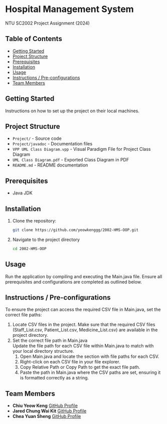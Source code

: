 # Hospital Management System
NTU SC2002 Project Assignment (2024)

## Table of Contents
- [Getting Started](#getting-started)
- [Project Structure](#project-structure)
- [Prerequisites](#prerequisites)
- [Installation](#installation)
- [Usage](#usage)
- [Instructions / Pre-configurations](#instructions--pre-configurations)
- [Team Members](#team-members)

## Getting Started
Instructions on how to set up the project on their local machines.

## Project Structure
- `Project/` - Source code
- `Project/javadoc` - Documentation files
- `VPP UML Class Diagram.vpp` - Visual Paradigm File for Project Class Diagram
- `UML Class Diagram.pdf` - Exported Class Diagram in PDF
- `README.md` - README documentation

## Prerequisites
- Java JDK

## Installation
1. Clone the repository:
   ```bash
   git clone https://github.com/yeowkenggg/2002-HMS-OOP.git
   ```

2. Navigate to the project directory
    ```bash
    cd 2002-HMS-OOP
    ```

## Usage
Run the application by compiling and executing the Main.java file. Ensure all prerequisites and configurations are completed as outlined below.

## Instructions / Pre-configurations
To ensure the project can access the required CSV file in Main.java, set the correct file paths:
1. Locate CSV files in the project.
    Make sure that the required CSV files (Staff_List.csv, Patient_List.csv, Medicine_List.csv) are available in the project directory.
2. Set the correct file path in Main.java  
    Update the file path for each CSV file within Main.java to match with your local directory structure.
    1. Open Main.java and locate the section with file paths for each CSV.
    2. Right-click on each CSV file in your file explorer.
    3. Copy Relative Path or Copy Path to get the exact file path.
    4. Paste the path in Main.java where the CSV paths are set, ensuring it is formatted correctly as a string.


## Team Members

- **Chiu Yeow Keng** [GitHub Profile](https://github.com/yeowkenggg)
- **Jared Chung Wai Kit** [GitHub Profile](https://github.com/RiceCookerEXE)
- **Chea Yuan Sheng** [GitHub Profile](https://github.com/CysXX)
